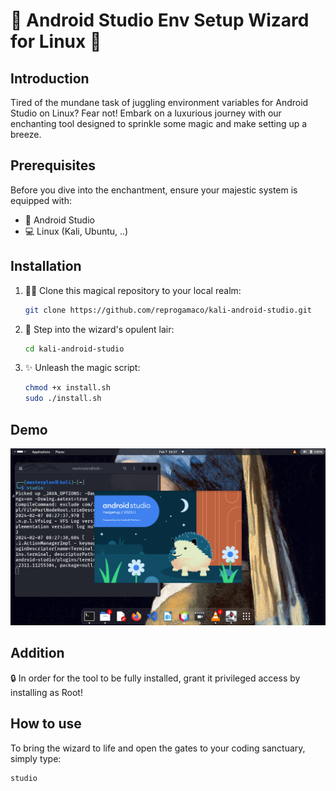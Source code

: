 # 🚀 Android Studio Env Setup Wizard for Linux 🐧

## Introduction

Tired of the mundane task of juggling environment variables for Android Studio on Linux? Fear not! Embark on a luxurious journey with our enchanting tool designed to sprinkle some magic and make setting up a breeze.

## Prerequisites

Before you dive into the enchantment, ensure your majestic system is equipped with:

- 🚀 Android Studio
- 💻 Linux (Kali, Ubuntu, ..)

## Installation

1. 🧙‍♂️ Clone this magical repository to your local realm:

    ```bash
    git clone https://github.com/reprogamaco/kali-android-studio.git
    ```

2. 🚪 Step into the wizard's opulent lair:

    ```bash
    cd kali-android-studio
    ```

3. ✨ Unleash the magic script:

    ```bash
    chmod +x install.sh
    sudo ./install.sh
    ```

## Demo
![Demo](/demo.png)


## Addition

🔒 In order for the tool to be fully installed, grant it privileged access by installing as Root!

## How to use

To bring the wizard to life and open the gates to your coding sanctuary, simply type:

```bash
studio
